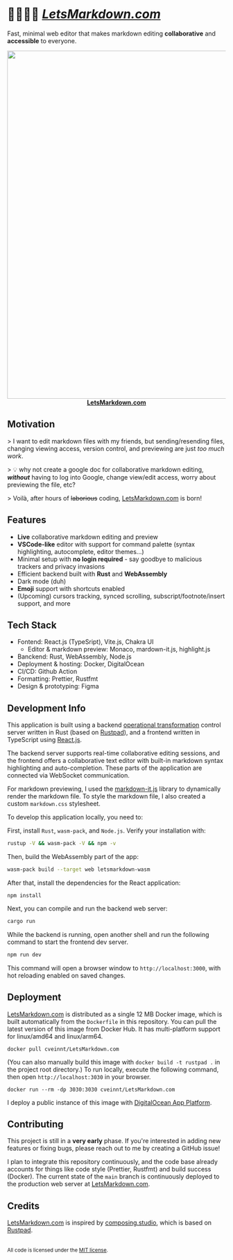 # 👨‍💻👩‍💻 [_LetsMarkdown.com_](https://LetsMarkdown.com/)

Fast, minimal web editor that makes markdown editing **collaborative** and
**accessible** to everyone.

<p align="center">
<a href="https://LetsMarkdown.com/">
<img src="./public/static/lmd_demo.gif" width="800"><br>
<strong>LetsMarkdown.com</strong>
</a>
</p>

## Motivation

\> I want to edit markdown files with my friends, but sending/resending files,
changing viewing access, version control, and previewing are just _too much
work_.

\> 💡 why not create a google doc for collaborative markdown editing,
**_without_** having to log into Google, change view/edit access, worry about
previewing the file, etc?

\> Voilà, after hours of <del>laborious</del> coding,
[LetsMarkdown.com](https://LetsMarkdown.com/) is born!

## Features

- **Live** collaborative markdown editing and preview
- **VSCode-like** editor with support for command palette (syntax highlighting,
  autocomplete, editor themes...)
- Minimal setup with **no login required** - say goodbye to malicious trackers
  and privacy invasions
- Efficient backend built with **Rust** and **WebAssembly**
- Dark mode (duh)
- **Emoji** support with shortcuts enabled
- (Upcoming) cursors tracking, synced scrolling, subscript/footnote/insert
  support, and more

## Tech Stack

- Fontend: React.js (TypeSript), Vite.js, Chakra UI
  - Editor & markdown preview: Monaco, mardown-it.js, highlight.js
- Banckend: Rust, WebAssembly, Node.js
- Deployment & hosting: Docker, DigitalOcean
- CI/CD: Github Action
- Formatting: Prettier, Rustfmt
- Design & prototyping: Figma

## Development Info

This application is built using a backend
[operational transformation](https://docs.rs/operational-transform/latest/operational_transform/)
control server written in Rust (based on
[Rustpad](https://github.com/ekzhang/rustpad)), and a frontend written in
TypeScript using [React.js](https://reactjs.org/).

The backend server supports real-time collaborative editing sessions, and the
frontend offers a collaborative text editor with built-in markdown syntax
highlighting and auto-completion. These parts of the application are connected
via WebSocket communication.

For markdown previewing, I used the
[markdown-it.js](https://markdown-it.github.io/) library to dynamically render
the markdown file. To style the markdown file, I also created a custom
`markdown.css` stylesheet.

To develop this application locally, you need to:

First, install `Rust`, `wasm-pack`, and `Node.js`. Verify your installation
with:

```bash
rustup -V && wasm-pack -V && npm -v
```

Then, build the WebAssembly part of the app:

```bash
wasm-pack build --target web letsmarkdown-wasm
```

After that, install the dependencies for the React application:

```
npm install
```

Next, you can compile and run the backend web server:

```bash
cargo run
```

While the backend is running, open another shell and run the following command
to start the frontend dev server.

```bash
npm run dev
```

This command will open a browser window to `http://localhost:3000`, with hot
reloading enabled on saved changes.

## Deployment

[LetsMarkdown.com](https://LetsMarkdown.com/) is distributed as a single 12 MB
Docker image, which is built automatically from the `Dockerfile` in this
repository. You can pull the latest version of this image from Docker Hub. It
has multi-platform support for linux/amd64 and linux/arm64.

```
docker pull cveinnt/LetsMarkdown.com
```

(You can also manually build this image with `docker build -t rustpad .` in the
project root directory.) To run locally, execute the following command, then
open `http://localhost:3030` in your browser.

```
docker run --rm -dp 3030:3030 cveinnt/LetsMarkdown.com
```

I deploy a public instance of this image with
[DigitalOcean App Platform](https://www.digitalocean.com/products/app-platform/).

## Contributing

This project is still in a **very early** phase. If you're interested in adding
new features or fixing bugs, please reach out to me by creating a GitHub issue!

I plan to integrate this repository continuously, and the code base already
accounts for things like code style (Prettier, Rustfmt) and build success
(Docker). The current state of the `main` branch is continuously deployed to the
production web server at [LetsMarkdown.com](https://LetsMarkdown.com/).

## Credits

[LetsMarkdown.com](https://LetsMarkdown.com/) is inspired by
[composing.studio](https://composing.studio/), which is based on
[Rustpad](https://github.com/ekzhang/rustpad).

<br>

<sup>
All code is licensed under the <a href="LICENSE">MIT license</a>.
</sup>
